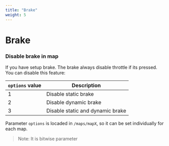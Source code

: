 ```yaml
---
title: "Brake"
weight: 5
---
```


# Brake










### Disable brake in map

If you have setup brake. The brake always disable throttle if its pressed.   
You can disable this feature:

| `options` value | Description | 
| --- | --- |
| 1 | Disable static brake |
| 2 | Disable dynamic brake |
| 3 | Disable static and dynamic brake |

Parameter `options` is locaded in `/maps/mapX`, so it can be set individually for each map.
> Note: It is bitwise parameter
